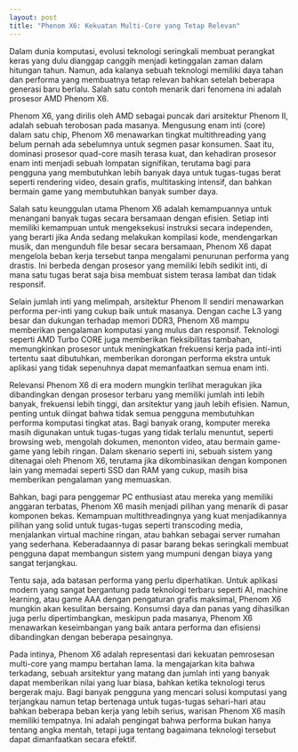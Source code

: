 ```yaml
---
layout: post
title: "Phenom X6: Kekuatan Multi-Core yang Tetap Relevan"
---
```


Dalam dunia komputasi, evolusi teknologi seringkali membuat perangkat keras yang dulu dianggap canggih menjadi ketinggalan zaman dalam hitungan tahun. Namun, ada kalanya sebuah teknologi memiliki daya tahan dan performa yang membuatnya tetap relevan bahkan setelah beberapa generasi baru berlalu. Salah satu contoh menarik dari fenomena ini adalah prosesor AMD Phenom X6.

Phenom X6, yang dirilis oleh AMD sebagai puncak dari arsitektur Phenom II, adalah sebuah terobosan pada masanya. Mengusung enam inti (core) dalam satu chip, Phenom X6 menawarkan tingkat multithreading yang belum pernah ada sebelumnya untuk segmen pasar konsumen. Saat itu, dominasi prosesor quad-core masih terasa kuat, dan kehadiran prosesor enam inti menjadi sebuah lompatan signifikan, terutama bagi para pengguna yang membutuhkan lebih banyak daya untuk tugas-tugas berat seperti rendering video, desain grafis, multitasking intensif, dan bahkan bermain game yang membutuhkan banyak sumber daya.

Salah satu keunggulan utama Phenom X6 adalah kemampuannya untuk menangani banyak tugas secara bersamaan dengan efisien. Setiap inti memiliki kemampuan untuk mengeksekusi instruksi secara independen, yang berarti jika Anda sedang melakukan kompilasi kode, mendengarkan musik, dan mengunduh file besar secara bersamaan, Phenom X6 dapat mengelola beban kerja tersebut tanpa mengalami penurunan performa yang drastis. Ini berbeda dengan prosesor yang memiliki lebih sedikit inti, di mana satu tugas berat saja bisa membuat sistem terasa lambat dan tidak responsif.

Selain jumlah inti yang melimpah, arsitektur Phenom II sendiri menawarkan performa per-inti yang cukup baik untuk masanya. Dengan cache L3 yang besar dan dukungan terhadap memori DDR3, Phenom X6 mampu memberikan pengalaman komputasi yang mulus dan responsif. Teknologi seperti AMD Turbo CORE juga memberikan fleksibilitas tambahan, memungkinkan prosesor untuk meningkatkan frekuensi kerja pada inti-inti tertentu saat dibutuhkan, memberikan dorongan performa ekstra untuk aplikasi yang tidak sepenuhnya dapat memanfaatkan semua enam inti.

Relevansi Phenom X6 di era modern mungkin terlihat meragukan jika dibandingkan dengan prosesor terbaru yang memiliki jumlah inti lebih banyak, frekuensi lebih tinggi, dan arsitektur yang jauh lebih efisien. Namun, penting untuk diingat bahwa tidak semua pengguna membutuhkan performa komputasi tingkat atas. Bagi banyak orang, komputer mereka masih digunakan untuk tugas-tugas yang tidak terlalu menuntut, seperti browsing web, mengolah dokumen, menonton video, atau bermain game-game yang lebih ringan. Dalam skenario seperti ini, sebuah sistem yang ditenagai oleh Phenom X6, terutama jika dikombinasikan dengan komponen lain yang memadai seperti SSD dan RAM yang cukup, masih bisa memberikan pengalaman yang memuaskan.

Bahkan, bagi para penggemar PC enthusiast atau mereka yang memiliki anggaran terbatas, Phenom X6 masih menjadi pilihan yang menarik di pasar komponen bekas. Kemampuan multithreadingnya yang kuat menjadikannya pilihan yang solid untuk tugas-tugas seperti transcoding media, menjalankan virtual machine ringan, atau bahkan sebagai server rumahan yang sederhana. Keberadaannya di pasar barang bekas seringkali membuat pengguna dapat membangun sistem yang mumpuni dengan biaya yang sangat terjangkau.

Tentu saja, ada batasan performa yang perlu diperhatikan. Untuk aplikasi modern yang sangat bergantung pada teknologi terbaru seperti AI, machine learning, atau game AAA dengan pengaturan grafis maksimal, Phenom X6 mungkin akan kesulitan bersaing. Konsumsi daya dan panas yang dihasilkan juga perlu dipertimbangkan, meskipun pada masanya, Phenom X6 menawarkan keseimbangan yang baik antara performa dan efisiensi dibandingkan dengan beberapa pesaingnya.

Pada intinya, Phenom X6 adalah representasi dari kekuatan pemrosesan multi-core yang mampu bertahan lama. Ia mengajarkan kita bahwa terkadang, sebuah arsitektur yang matang dan jumlah inti yang banyak dapat memberikan nilai yang luar biasa, bahkan ketika teknologi terus bergerak maju. Bagi banyak pengguna yang mencari solusi komputasi yang terjangkau namun tetap bertenaga untuk tugas-tugas sehari-hari atau bahkan beberapa beban kerja yang lebih serius, warisan Phenom X6 masih memiliki tempatnya. Ini adalah pengingat bahwa performa bukan hanya tentang angka mentah, tetapi juga tentang bagaimana teknologi tersebut dapat dimanfaatkan secara efektif.
